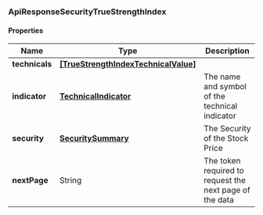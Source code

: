 
[//]: # (CLASS:ApiResponseSecurityTrueStrengthIndex)

[//]: # (KIND:object)

### ApiResponseSecurityTrueStrengthIndex

#### Properties

[//]: # (START_DEFINITION)

Name | Type | Description
------------ | ------------- | -------------
**technicals** | [**[TrueStrengthIndexTechnicalValue]**](TrueStrengthIndexTechnicalValue.md) |  &nbsp;
**indicator** | [**TechnicalIndicator**](TechnicalIndicator.md) | The name and symbol of the technical indicator &nbsp;
**security** | [**SecuritySummary**](SecuritySummary.md) | The Security of the Stock Price &nbsp;
**nextPage** | String | The token required to request the next page of the data &nbsp;

[//]: # (END_DEFINITION)


[//]: # (CONTAINED_CLASS:TrueStrengthIndexTechnicalValue)


[//]: # (CONTAINED_CLASS:TechnicalIndicator)


[//]: # (CONTAINED_CLASS:SecuritySummary)





